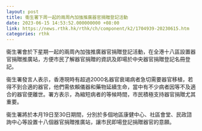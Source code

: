 ```yaml
---
layout: post
title: 衞生署下周一起的兩周內加強推廣器官捐贈登記活動
date: 2023-06-15 14:53:52.000000000 +08:00
link: https://news.rthk.hk/rthk/ch/component/k2/1704939-20230615.htm
categories: rthk
---
```


衞生署會於下星期一起的兩周內加強推廣器官捐贈登記活動，在全港十八區設置器官捐贈推廣站，方便市民了解器官捐贈的資訊及即場於中央器官捐贈登記名冊登記。

衞生署發言人表示，香港現時有超過2000名器官衰竭病者急切需要器官移植，若得不到合適的器官，他們需依賴儀器和藥物延續生命，當中有不少病者因等不及適合的器官便離世。署方表示，為縮短病者的等候時間，市民積極支持器官捐贈尤其重要。

衞生署將於本月19日至30日期間，分別於多個地區康健中心、社區會堂、民政諮詢中心等設置十八個器官捐贈推廣站，讓市民即場登記捐贈器官的意願。
